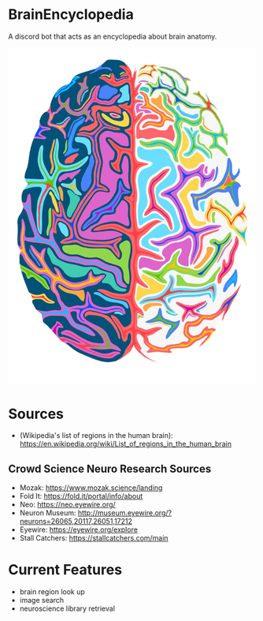 # BrainEncyclopedia
A discord bot that acts as an encyclopedia about brain anatomy.

![alt text](https://github.com/YasPHP/BrainEncyclopedia/blob/main/encyclopedia_brain_logo.png?raw=true)

# Sources
- (Wikipedia's list of regions in the human brain): https://en.wikipedia.org/wiki/List_of_regions_in_the_human_brain

## Crowd Science Neuro Research Sources
- Mozak: https://www.mozak.science/landing
- Fold It: https://fold.it/portal/info/about
- Neo: https://neo.eyewire.org/
- Neuron Museum: http://museum.eyewire.org/?neurons=26065,20117,26051,17212
- Eyewire: https://eyewire.org/explore
- Stall Catchers: https://stallcatchers.com/main 

# Current Features
- brain region look up
- image search
- neuroscience library retrieval


